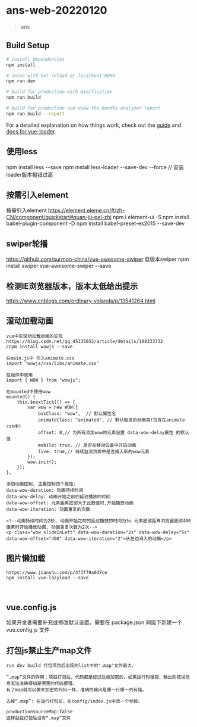 # ans-web-20220120

> ans

## Build Setup

``` bash
# install dependencies
npm install

# serve with hot reload at localhost:8080
npm run dev

# build for production with minification
npm run build

# build for production and view the bundle analyzer report
npm run build --report
```

For a detailed explanation on how things work, check out the [guide](http://vuejs-templates.github.io/webpack/) and [docs for vue-loader](http://vuejs.github.io/vue-loader).



## 使用less
 npm install less --save
 npm install less-loader --save-dev --force  // 安装loader版本报错过高


## 按需引入element

按需引入element https://element.eleme.cn/#/zh-CN/component/quickstart#quan-ju-pei-zhi
npm i element-ui -S
npm install babel-plugin-component -D
npm install babel-preset-es2015 --save-dev



## swiper轮播

https://github.com/surmon-china/vue-awesome-swiper   低版本swiper
npm install swiper vue-awesome-swiper --save

## 检测IE浏览器版本，版本太低给出提示
<!-- 检测IE浏览器版本，版本太低给出提示 -->
https://www.cnblogs.com/ordinary-yolanda/p/13541264.html


## 滚动加载动画
    vue中实滚动加载动画的实现 https://blog.csdn.net/qq_45135053/article/details/108333732
    cnpm install wowjs --save
    
    在main.js中 引入animate.css
    import 'wowjs/css/libs/animate.css'
    
    在组件中使用
    import { WOW } from "wowjs";
    
    在mounted中使用wow
    mounted() {
        this.$nextTick(() => {
            var wow = new WOW({
                boxClass: "wow",  // 默认属性名
                animateClass: "animated", // 默认触发的动画类(包含在animate css中)
                offset: 0,// 为所有添加wow的元素设置 data-wow-delay属性 的默认值
                mobile: true, // 是否在移动设备中开启动画
                live: true,// 持续监测页面中是否插入新的wow元素
            });
            wow.init();
        });
    },
    
    添加动画控制, 主要控制四个属性:
    data-wow-duration: 动画持续时间
    data-wow-delay: 动画开始之前的延迟播放的时间
    data-wow-offset: 元素距离底部大于此数值时,开始播放动画
    data-wow-iteration: 动画重复的次数
    
    <!--动画持续时间为2秒, 动画开始之前的延迟播放的时间为5s 元素底部距离浏览器底部400像素时开始播放动画, 动画重复次数为2次-->
    <p class="wow slideInLeft" data-wow-duration="2s" data-wow-delay="5s" data-wow-offset="400" data-wow-iteration="2">从左边滑入的动画</p>

## 图片懒加载

    https://www.jianshu.com/p/4f3f79a0d7ce
    npm install vue-lazyload --save


​    

## vue.config.js

如果开发者需要补充或修改默认设置，需要在 package.json 同级下新建一个 vue.config.js 文件

## 打包js禁止生产map文件

    run dev build 打包项目后出现的list中的".map"文件最大。

    “.map”文件的作用：项目打包后，代码都是经过压缩加密的，如果运行时报错，输出的错误信息无法准确得知是哪里的代码报错。 
    有了map就可以像未加密的代码一样，准确的输出是哪一行哪一列有错。

    去掉“.map”: 在运行打包前，在config/index.js中改一个参数。

    productionSourceMap:false 
    这样就在打包后没有“.map”文件